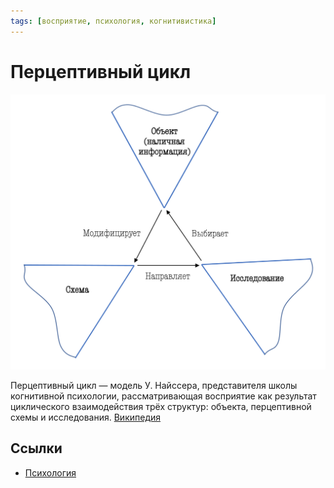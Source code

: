 ```yaml
---
tags: [восприятие, психология, когнитивистика]
---
```

# Перцептивный цикл

![Перцептивный цикл](../assets/Перцептивный_цикл.png)

Перцептивный цикл — модель У. Найссера, представителя школы когнитивной психологии, рассматривающая восприятие как результат циклического взаимодействия трёх структур: объекта, перцептивной схемы и исследования. [Википедия](https://ru.wikipedia.org/wiki/%D0%9F%D0%B5%D1%80%D1%86%D0%B5%D0%BF%D1%82%D0%B8%D0%B2%D0%BD%D1%8B%D0%B9_%D1%86%D0%B8%D0%BA%D0%BB)

## Ссылки

* [Психология](Психология.md)
